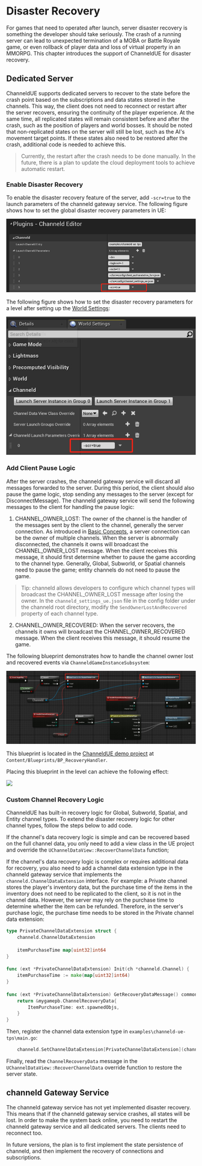 # Disaster Recovery
For games that need to operated after launch, server disaster recovery is something the developer should take seriously. The crash of a running server can lead to unexpected termination of a MOBA or Battle Royale game, or even rollback of player data and loss of virtual property in an MMORPG. This chapter introduces the support of ChanneldUE for disaster recovery.

## Dedicated Server
ChanneldUE supports dedicated servers to recover to the state before the crash point based on the subscriptions and data states stored in the channels. This way, the client does not need to reconnect or restart after the server recovers, ensuring the continuity of the player experience. At the same time, all replicated states will remain consistent before and after the crash, such as the position of players and world bosses. It should be noted that non-replicated states on the server will still be lost, such as the AI's movement target points. If these states also need to be restored after the crash, additional code is needed to achieve this.

> Currently, the restart after the crash needs to be done manually. In the future, there is a plan to update the cloud  deployment tools to achieve automatic restart.

### Enable Disaster Recovery
To enable the disaster recovery feature of the server, add `-scr=true` to the launch parameters of the channeld gateway service. The following figure shows how to set the global disaster recovery parameters in UE:

![](images/channeld-launch-param-scr.png)

The following figure shows how to set the disaster recovery parameters for a level after setting up the [World Settings](world-settings.md):

![](images/channeld-launch-param-scr-override.png)


### Add Client Pause Logic
After the server crashes, the channeld gateway service will discard all messages forwarded to the server. During this period, the client should also pause the game logic, stop sending any messages to the server (except for DisconnectMessage). The channeld gateway service will send the following messages to the client for handling the pause logic:

1. CHANNEL_OWNER_LOST: The owner of the channel is the handler of the messages sent by the client to the channel, generally the server connection. As introduced in [Basic Concepts](basic-concepts.md), a server connection can be the owner of multiple channels. When the server is abnormally disconnected, the channels it owns will broadcast the CHANNEL_OWNER_LOST message. When the client receives this message, it should first determine whether to pause the game according to the channel type. Generally, Global, Subworld, or Spatial channels need to pause the game; entity channels do not need to pause the game.

> Tip: channeld allows developers to configure which channel types will broadcast the CHANNEL_OWNER_LOST message after losing the owner. In the `channeld_settings_ue.json` file in the config folder under the channeld root directory, modify the `SendOwnerLostAndRecovered` property of each channel type.

2. CHANNEL_OWNER_RECOVERED: When the server recovers, the channels it owns will broadcast the CHANNEL_OWNER_RECOVERED message. When the client receives this message, it should resume the game.

The following blueprint demonstrates how to handle the channel owner lost and recovered events via `ChanneldGameInstanceSubsystem`:

![](images/channel-owner-lost-recovery.png)

This blueprint is located in the [ChanneldUE demo project](https://github.com/channeldorg/channeld-ue-demos) at `Content/Blueprints/BP_RecoveryHandler`.

Placing this blueprint in the level can achieve the following effect:

![](images/channeld-server-recovery.gif)

### Custom Channel Recovery Logic
ChanneldUE has built-in recovery logic for Global, Subworld, Spatial, and Entity channel types. To extend the disaster recovery logic for other channel types, follow the steps below to add code.

If the channel's data recovery logic is simple and can be recovered based on the full channel data, you only need to add a view class in the UE project and override the `UChannelDataView::RecoverChannelData` function;

If the channel's data recovery logic is complex or requires additional data for recovery, you also need to add a channel data extension type in the channeld gateway service that implements the `channeld.ChannelDataExtension` interface. For example: a Private channel stores the player's inventory data, but the purchase time of the items in the inventory does not need to be replicated to the client, so it is not in the channel data. However, the server may rely on the purchase time to determine whether the item can be refunded. Therefore, in the server's purchase logic, the purchase time needs to be stored in the Private channel data extension:

```go
type PrivateChannelDataExtension struct {
	channeld.ChannelDataExtension

	itemPurchaseTime map[uint32]int64
}

func (ext *PrivateChannelDataExtension) Init(ch *channeld.Channel) {
	itemPurchaseTime := make(map[uint32]int64)
}

func (ext *PrivateChannelDataExtension) GetRecoveryDataMessage() common.Message {
	return &mygamepb.ChannelRecoveryData{
		ItemPurchaseTime: ext.spawnedObjs,
	}
}
```
    
Then, register the channel data extension type in `examples\channeld-ue-tps\main.go`:

```go
    channeld.SetChannelDataExtension[PrivateChannelDataExtension](channeldpb.ChannelType_PRIVATE)
```

Finally, read the `ChannelRecoveryData` message in the `UChannelDataView::RecoverChannelData` override function to restore the server state.

## channeld Gateway Service
The channeld gateway service has not yet implemented disaster recovery. This means that if the channeld gateway service crashes, all states will be lost. In order to make the system back online, you need to restart the channeld gateway service and all dedicated servers. The clients need to reconnect too.

In future versions, the plan is to first implement the state persistence of channeld, and then implement the recovery of connections and subscriptions.

